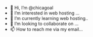 - 👋 Hi, I’m @chicagoal
- 👀 I’m interested in web hosting ...
- 🌱 I’m currently learning web hosting..
- 💞️ I’m looking to collaborate on ...
- 📫 How to reach me via my email...

<!---
chicagoal/chicagoal is a ✨ special ✨ repository because its `README.md` (this file) appears on your GitHub profile.
You can click the Preview link to take a look at your changes.
--->
